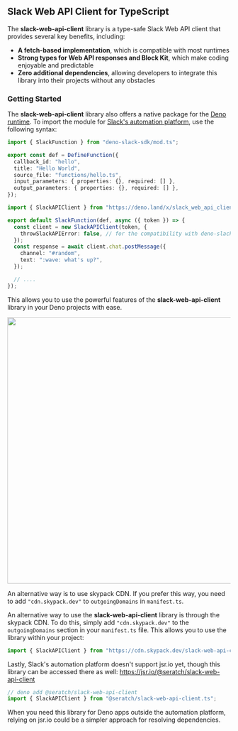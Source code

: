## Slack Web API Client for TypeScript

The **slack-web-api-client** library is a type-safe Slack Web API client that
provides several key benefits, including:

- **A fetch-based implementation**, which is compatible with most runtimes
- **Strong types for Web API responses and Block Kit**, which make coding
  enjoyable and predictable
- **Zero additional dependencies**, allowing developers to integrate this
  library into their projects without any obstacles

### Getting Started

The **slack-web-api-client** library also offers a native package for the
[Deno runtime](https://deno.com/). To import the module for
[Slack's automation platform](https://api.slack.com/automation), use the
following syntax:

```typescript
import { SlackFunction } from "deno-slack-sdk/mod.ts";

export const def = DefineFunction({
  callback_id: "hello",
  title: "Hello World",
  source_file: "functions/hello.ts",
  input_parameters: { properties: {}, required: [] },
  output_parameters: { properties: {}, required: [] },
});

import { SlackAPIClient } from "https://deno.land/x/slack_web_api_client@1.0.1/mod.ts";

export default SlackFunction(def, async ({ token }) => {
  const client = new SlackAPIClient(token, {
    throwSlackAPIError: false, // for the compatibility with deno-slack-api library
  });
  const response = await client.chat.postMessage({
    channel: "#random",
    text: ":wave: what's up?",
  });

  // ....
});
```

This allows you to use the powerful features of the **slack-web-api-client**
library in your Deno projects with ease.

<img width="600" src="https://user-images.githubusercontent.com/19658/252261924-75522081-0ceb-47c3-9d0a-2cc99772ff7f.png">

An alternative way is to use skypack CDN. If you prefer this way, you need to
add `"cdn.skypack.dev"` to `outgoingDomains` in `manifest.ts`.

An alternative way to use the **slack-web-api-client** library is through the
skypack CDN. To do this, simply add `"cdn.skypack.dev"` to the `outgoingDomains`
section in your `manifest.ts` file. This allows you to use the library within
your project:

```typescript
import { SlackAPIClient } from "https://cdn.skypack.dev/slack-web-api-client?dts";
```

Lastly, Slack's automation platform doesn't support jsr.io yet, though this
library can be accessed there as well:
https://jsr.io/@seratch/slack-web-api-client

```typescript
// deno add @seratch/slack-web-api-client
import { SlackAPIClient } from "@seratch/slack-web-api-client.ts";
```

When you need this library for Deno apps outside the automation platform,
relying on jsr.io could be a simpler approach for resolving dependencies.
